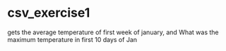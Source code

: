 # csv_exercise1
gets the average temperature of first week of january, and What was the maximum temperature in first 10 days of Jan
